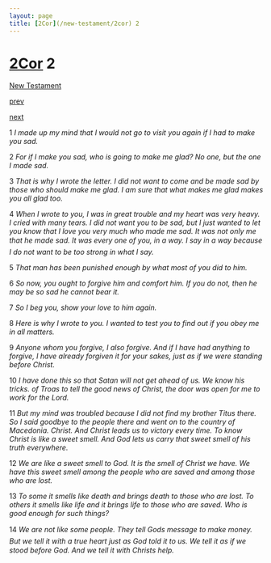 ```yaml
---
layout: page
title: [2Cor](/new-testament/2cor) 2
---
```


# [2Cor](/new-testament/2cor) 2

[New Testament](/new-testament)


[prev](/new-testament/2cor/2cor-1.html)


[next](/new-testament/2cor/2cor-3.html)

1 _I made up my mind that I would not go to visit you again if I had to make you sad._

2 _For if I make you sad, who is going to make me glad? No one, but the one I made sad._

3 _That is why I wrote the letter. I did not want to come and be made sad by those who should make me glad. I am sure that what makes me glad makes you all glad too._

4 _When I wrote to you, I was in great trouble and my heart was very heavy. I cried with many tears. I did not want you to be sad, but I just wanted to let you know that I love you very much who made me sad. It was not only me that he made sad. It was every one of you, in a way. I say in a way because I do not want to be too strong in what I say._

5 _That man has been punished enough by what most of you did to him._

6 _So now, you ought to forgive him and comfort him. If you do not, then he may be so sad he cannot bear it._

7 _So I beg you, show your love to him again._

8 _Here is why I wrote to you. I wanted to test you to find out if you obey me in all matters._

9 _Anyone whom you forgive, I also forgive. And if I have had anything to forgive, I have already forgiven it for your sakes, just as if we were standing before Christ._

10 _I have done this so that Satan will not get ahead of us. We know his tricks. of Troas to tell the good news of Christ, the door was open for me to work for the Lord._

11 _But my mind was troubled because I did not find my brother Titus there. So I said goodbye to the people there and went on to the country of Macedonia. Christ. And Christ leads us to victory every time. To know Christ is like a sweet smell. And God lets us carry that sweet smell of his truth everywhere._

12 _We are like a sweet smell to God. It is the smell of Christ we have. We have this sweet smell among the people who are saved and among those who are lost._

13 _To some it smells like death and brings death to those who are lost. To others it smells like life and it brings life to those who are saved. Who is good enough for such things?_

14 _We are not like some people. They tell Gods message to make money. But we tell it with a true heart just as God told it to us. We tell it as if we stood before God. And we tell it with Christs help._

